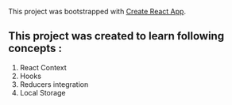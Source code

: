This project was bootstrapped with [Create React App](https://github.com/facebook/create-react-app).

## This project was created to learn following concepts :

1. React Context
2. Hooks
3. Reducers integration
4. Local Storage

